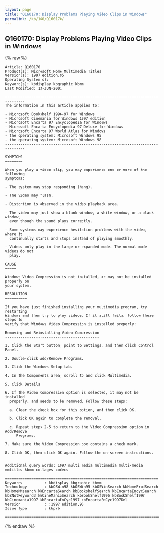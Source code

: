 ```yaml
---
layout: page
title: "Q160170: Display Problems Playing Video Clips in Windows"
permalink: /kb/160/Q160170/
---
```


## Q160170: Display Problems Playing Video Clips in Windows

{% raw %}

	Article: Q160170
	Product(s): Microsoft Home Multimedia Titles
	Version(s): 1997 edition,95
	Operating System(s): 
	Keyword(s): kbdisplay kbgraphic kbmm
	Last Modified: 13-JUN-2001
	
	-------------------------------------------------------------------------------
	The information in this article applies to:
	
	- Microsoft Bookshelf 1996-97 for Windows 
	- Microsoft Cinemania for Windows 1997 edition 
	- Microsoft Encarta 97 Encyclopedia for Windows 
	- Microsoft Encarta Encyclopedia 97 Deluxe for Windows 
	- Microsoft Encarta 97 World Atlas for Windows 
	- the operating system: Microsoft Windows 95 
	- the operating system: Microsoft Windows 98 
	-------------------------------------------------------------------------------
	
	SYMPTOMS
	========
	
	When you play a video clip, you may experience one or more of the following
	symptoms:
	
	- The system may stop responding (hang).
	
	- The video may flash.
	
	- Distortion is observed in the video playback area.
	
	- The video may just show a blank window, a white window, or a black window,
	  even though the sound plays correctly.
	
	- Some systems may experience hesitation problems with the video, where it
	  continually starts and stops instead of playing smoothly.
	
	- Videos only play in the large or expanded mode. The normal mode videos do not
	  play.
	
	CAUSE
	=====
	
	Windows Video Compression is not installed, or may not be installed properly on
	your system.
	
	RESOLUTION
	==========
	
	If you have just finished installing your multimedia program, try restarting
	Windows and then try to play videos. If it still fails, follow these steps to
	verify that Windows Video Compression is installed properly:
	
	Removing and Reinstalling Video Compression
	-------------------------------------------
	
	1. Click the Start button, point to Settings, and then click Control Panel.
	
	2. Double-click Add/Remove Programs.
	
	3. Click the Windows Setup tab.
	
	4. In the Components area, scroll to and click Multimedia.
	
	5. Click Details.
	
	6. If the Video Compression option is selected, it may not be installed
	  properly, and needs to be removed. Follow these steps:
	
	  a. Clear the check box for this option, and then click OK.
	
	  b. Click OK again to complete the removal.
	
	  c. Repeat steps 2-5 to return to the Video Compression option in Add/Remove
	     Programs.
	
	7. Make sure the Video Compression box contains a check mark.
	
	8. Click OK, then click OK again. Follow the on-screen instructions.
	
	
	Additional query words: 1997 multi media multimedia multi-media mmtitles kbmm collages codecs
	
	======================================================================
	Keywords          : kbdisplay kbgraphic kbmm 
	Technology        : kbOSWin98 kbOSWin95 kbOSWinSearch kbHomeProdSearch kbHomeMMsearch kbEncartaSearch kbBookshelfSearch kbEncartaEncycSearch kbZNotKeyword3 kbCineManiaSearch kbBookShelf1996 kbBookShelf1997 kbCinemania1997 kbEncartaEnCyc1997 kbEncartaEnCyc1997Del
	Version           : :1997 edition,95
	Issue type        : kbprb
	
	=============================================================================
	

{% endraw %}
